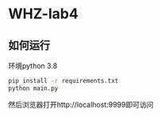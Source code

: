 # WHZ-lab4
## 如何运行
环境python 3.8
```bash
pip install -r requirements.txt
python main.py
```
然后浏览器打开http://localhost:9999即可访问
